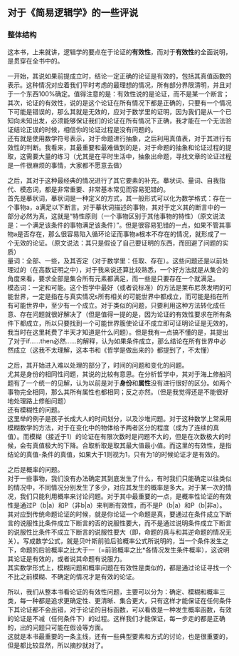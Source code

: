 ## 对于《简易逻辑学》的一些评说

### 整体结构

这本书，上来就讲，逻辑学的要点在于论证的**有效性**，而对于**有效性**的全面说明，是贯穿在全书中的。  

一开始，其说如果前提成立时，结论一定正确的论证是有效的，包括其真值函数的表示。这种情况对应着我们平时考虑的最理想的情况，所有部分界限清明，并且对于一个东西100%确定。值得注意的是：有效性说的是论证，而不是某一个断言；其次，论证的有效性，说的是这个论证在所有情况下都是正确的，只要有一个情况下可能是错误的，那么其就是无效的，应对于数学里的证明，因为我们是从一个已知向未知出发，必须能够保证我们的论证在所有情况下正确，我才能在一个无法验证结论正误的时候，相信你的论证过程是没有问题的。  
还有就是使用数学符号表示，对于命题进行抽象，之后利用真值表，对于其进行有效性的判断。我看来，其最重要和最难做到的是，对于命题的抽象和论证过程的提取，这需要大量的练习（尤其是在平时生活中，抽象出命题，寻找文章的论证过程是一件很麻烦的事情，大家都不愿意去做）  

之后，其对于这种最经典的情况进行了其它要素的补充。摹状词、量词、自我指代、模态词，都是非常重要、非常基本常见而容易犯错的。  
首先是摹状词，摹状词是一种定义的方式，其一般形式可以化为数学格式：存在一个事物a，a满足以下断言。对于摹状词描述的事物，其对于定义其的断言中的一部分必然为真，这就是“特性原则（一个事物区别于其他事物的特性）（原文说法是：一个满足该条件的事物满足该条件）”。但是很容易犯错的一点，如果不管其事物a是否存在，那么很容易陷入循环论证而事物a根本不存在的情况，就形成了一个无效的论证。（原文说法：其只是假设了自己要证明的东西，而回避了问题的实质）  
量词：全部、一些，及其否定（对于数学里：任取、存在）。这些问题还是以前处理过的（在高数证明之中），对于我来说还算比较熟悉，一个好方法就是从集合的角度来看，要求全部是集合所有元素都满足，而一些是只要存在一个就满足。  
模态词：一定和可能。这个哲学中最好（或者说标准）的方法是莱布尼茨发明的可能世界，一定是指在与真实情况s所有相关的可能世界中都成立，而可能是指在所有可能世界中，至少有一个成立。对于类似的问题，只要利用这种方法转化成任意、存在问题就很好解决了（但是值得一提的是，因为论证的有效性要求在所有条件下都成立，所以只要找到一个可能世界簇使论证不成立即可证明论证是无效的，我当时在这里耗费了半天才知道是什么问题）。但是我有一点搞不懂的是，其提出了对于if……then必然……的解释，认为如果条件成立，那么结论在所有世界中必然成立（这我不太理解，这本书和《哲学是做出来的》都提到了，不太懂）   

之后，其开始进入难以处理的部分了，时间的问题和变化的问题。  
尤其是身份的相同性问题，其说的比较有意思。在分析哲学中，其对于海上修船问题有了一个统一的见解，认为以前是对于**身份**和**属性**没有进行很好的区分。如两个事物完全相同，那么其所有属性也都相同；反之亦然。（但是我觉得还是不能很好地处理路上修船问题）  
还有模糊性的问题。   
这里举的例子是孩子长成大人的时间划分，以及沙堆问题。对于这种数学上常采用模糊数学的方法，对于在变化中的物体给予两者区分的程度（成为了连续的真值）。而模糊（接近于1）的论证在有限次数时是问题不大的，但是在次数极大的时候，会有真值极大的下降。合取析取是取其最大值最小值。而这里的有效性，是指结论的真值-条件的真值，如果大于1则视为1，只有为1的时候论证才是有效的。  

之后是概率的问题。  
对于一些事物，我们没有办法确定其到底发生了什么，有时我们只能确定以往类似的情况中，不同情况分别发生了多少，对应其发生的概率是多大。对于某一次的情况，我们只能利用概率来讨论问题。对于其中最重要的一点，是概率性论证的有效性是通过P（b|a）和P（非b|a）来判断有效性，而不是P（b|a）和P（b|非a）。其对应到传统命题论证的时候，就是你论证一个命题是真，要通过在条件成立下断言的说服性比条件成立下断言的否的说服性要大，而不是通过说明条件成立下断言的说服性比条件不成立下断言的说服性要大（即，命题的真与和其逆命题的情况无关）。写成数学公式，就是贝叶斯前验后验概率公式所说明的，当一个条件发生之下，命题的后验概率之比大于一（=前验概率之比*各情况发生条件概率），这说明其论证是有效的，或者说其命题有说服力。  
其实数学形式上，模糊问题和概率问题在有效性是类似的，都是通过论证寻找一个不比之前模糊、不确定的情况才是有效的论证。

所以，我们从整本书看论证的有效性问题，主要可以分为：确定、模糊和概率三类，每一种都是追求更确定性、更清晰、集合更大，只有这样才能保证在任何条件下其论证都不会出错，对于论证的目标函数，可以看做是一种发生概率函数，有效的论证是不减（任何条件下）的过程。这样我们才能保证，每一步走的都是正确的，出的问题只可能在假设等方面。  
这就是本书最重要的一条主线，还有一些典型要素和方式的讨论，也是很重要的，但是都比较显然，所以摘抄就对了。  
